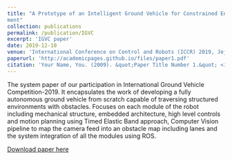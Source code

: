 ```yaml
---
title: "A Prototype of an Intelligent Ground Vehicle for Constrained Environment: Design and Develop-
ment"
collection: publications
permalink: /publication/IGVC
excerpt: 'IGVC paper'
date: 2019-12-10
venue: 'International Conference on Control and Robots (ICCR) 2019, Jeju Island, South Korea'
paperurl: 'http://academicpages.github.io/files/paper1.pdf'
citation: 'Your Name, You. (2009). &quot;Paper Title Number 1.&quot; <i>Journal 1</i>. 1(1).'
---
```

The system paper of our participation in International Ground Vehicle Competition-2019. It encapsulates the work of developing a fully autonomous ground vehicle from scratch capable of traversing structured environments with obstacles. Focuses on each module of the robot including mechanical structure, embedded architecture, high level controls and motion planning using Timed Elastic Band approach, Computer Vision pipeline to map the camera feed into an obstacle map including lanes and the system integration of all the modules using ROS.

[Download paper here](http://academicpages.github.io/files/paper1.pdf)
